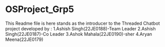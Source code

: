 # OSProject_Grp5
This Readme file is here stands as the introducer to the Threaded Chatbot project developed by :
1.Ashish Singh(22JE0188)-Team Leader
2.Ashish Singh(22JE0187)-Co Leader
3.Ashok Mahala(22JE0190)-sher
4.Aryan Meena(22JE0179)

